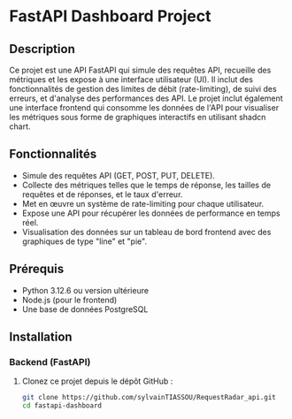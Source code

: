 # FastAPI Dashboard Project

## Description

Ce projet est une API FastAPI qui simule des requêtes API, recueille des métriques et les expose à une interface utilisateur (UI). Il inclut des fonctionnalités de gestion des limites de débit (rate-limiting), de suivi des erreurs, et d'analyse des performances des API. Le projet inclut également une interface frontend qui consomme les données de l'API pour visualiser les métriques sous forme de graphiques interactifs en utilisant shadcn chart.

## Fonctionnalités

- Simule des requêtes API (GET, POST, PUT, DELETE).
- Collecte des métriques telles que le temps de réponse, les tailles de requêtes et de réponses, et le taux d'erreur.
- Met en œuvre un système de rate-limiting pour chaque utilisateur.
- Expose une API pour récupérer les données de performance en temps réel.
- Visualisation des données sur un tableau de bord frontend avec des graphiques de type "line" et "pie".

## Prérequis

- Python 3.12.6 ou version ultérieure
- Node.js (pour le frontend)
- Une base de données PostgreSQL 

## Installation

### Backend (FastAPI)

1. Clonez ce projet depuis le dépôt GitHub :

   ```bash
   git clone https://github.com/sylvainTIASSOU/RequestRadar_api.git
   cd fastapi-dashboard

